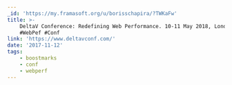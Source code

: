 ```yaml
---
_id: 'https://my.framasoft.org/u/borisschapira/?TWKaFw'
title: >-
    DeltaV Conference: Redefining Web Performance. 10-11 May 2018, London, UK.
    #WebPef #Conf
link: 'https://www.deltavconf.com/'
date: '2017-11-12'
tags:
    - boostmarks
    - conf
    - webperf
---
```


<div class="markdown"><p></p></div>
